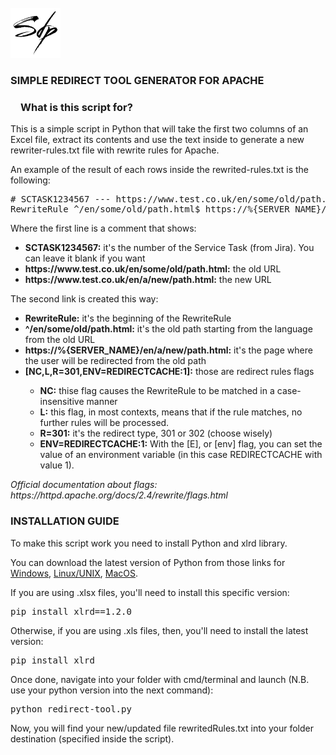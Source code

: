 <!-- PROJECT LOGO -->
<br />
<div align="left">
  <a href="https://github.com/simone-di-paolo">
    <img src="resources/img/sdp-logo-black.png" alt="Logo" width="80" height="80">
  </a>
</div>

<div align="left">
  <h3>SIMPLE REDIRECT TOOL GENERATOR FOR APACHE</h3>

<h3 dir="auto"><a id="user-content-what-are-vine-copulas" class="anchor" aria-hidden="true" href="#what-are-vine-copulas"><svg class="octicon octicon-link" viewBox="0 0 16 16" version="1.1" width="16" height="16" aria-hidden="true"></path></svg></a>What is this script for?</h3>

<p text-align="center">
    This is a simple script in Python that will take the first two columns of an Excel file, extract its contents and use the text inside to generate a new rewriter-rules.txt file with rewrite rules for Apache.
</p>
<p>An example of the result of each rows inside the rewrited-rules.txt is the following:</p>

<pre># SCTASK1234567 --- https://www.test.co.uk/en/some/old/path.html => https://www.test.co.uk/en/a/new/path.html
RewriteRule ^/en/some/old/path.html$ https://%{SERVER_NAME}/en/a/new/path.html? [NC,L,R=301,ENV=REDIRECTCACHE:1]</pre>

<p>Where the first line is a comment that shows:</p>
<ul>
  <li><b>SCTASK1234567:</b> it's the number of the Service Task (from Jira). You can leave it blank if you want</li>
  <li><b>https://www.test.co.uk/en/some/old/path.html:</b> the old URL</li>
  <li><b>https://www.test.co.uk/en/a/new/path.html:</b> the new URL</li>
</ul>
<p>The second link is created this way: </p>
<ul>
  <li><b>RewriteRule:</b> it's the beginning of the RewriteRule</li>
  <li><b>^/en/some/old/path.html:</b> it's the old path starting from the language from the old URL</li>
  <li><b>https://%{SERVER_NAME}/en/a/new/path.html:</b> it's the page where the user will be redirected from the old path</li>
  <li><b>[NC,L,R=301,ENV=REDIRECTCACHE:1]:</b> those are redirect rules flags</li>
    <ul>
      <li><b>NC:</b> thise flag causes the RewriteRule to be matched in a case-insensitive manner</li>
      <li><b>L:</b> this flag, in most contexts, means that if the rule matches, no further rules will be processed.</li>
      <li><b>R=301:</b> it's the redirect type, 301 or 302 (choose wisely)</li>
      <li><b>ENV=REDIRECTCACHE:1:</b> With the [E], or [env] flag, you can set the value of an environment variable (in this case REDIRECTCACHE with value 1). </li>
    </ul>
  </ul>
  <i>Official documentation about flags: https://httpd.apache.org/docs/2.4/rewrite/flags.html</i>
  <h3>INSTALLATION GUIDE</h3>
  
  <p>To make this script work you need to install Python and xlrd library.</p>
  <p>You can download the latest version of Python from those links for <a href="https://www.python.org/downloads/" target="_blank">Windows</a>, <a href="https://www.python.org/downloads/source/" target="_blank">Linux/UNIX</a>, <a href="https://www.python.org/downloads/macos/" target="_blank">MacOS</a>.</p>
  
  <p>If you are using .xlsx files, you'll need to install this specific version:</p>
  <pre>pip install xlrd==1.2.0</pre>
  <p>Otherwise, if you are using .xls files, then, you'll need to install the latest version:</p>
  <pre>pip install xlrd</pre>
  
  <p>Once done, navigate into your folder with cmd/terminal and launch (N.B. use your python version into the next command):</p>
  <pre>python redirect-tool.py</pre>
  
  <p>Now, you will find your new/updated file rewritedRules.txt into your folder destination (specified inside the script).</p>
</div>
